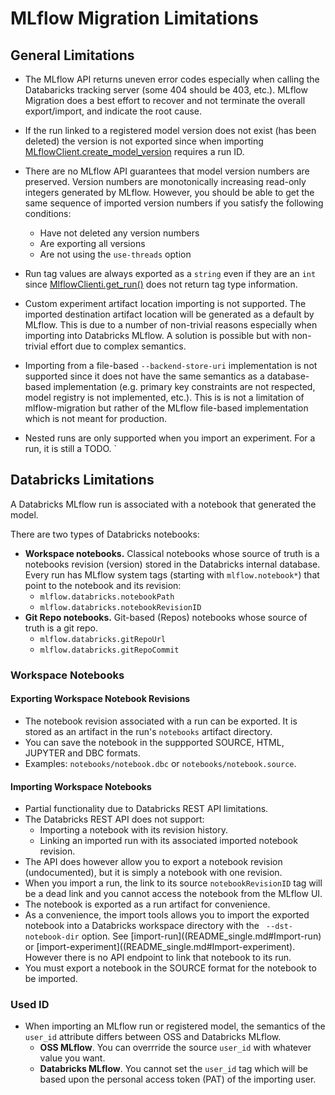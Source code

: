 # MLflow Migration Limitations


## General Limitations

* The MLflow API returns uneven error codes especially when calling the Databaricks tracking server (some 404 should be 403, etc.).
MLflow Migration does a best effort to recover and not terminate the overall export/import, and indicate the root cause.

* If the run linked to a registered model version does not exist (has been deleted) the version is not exported 
  since when importing [MLflowClient.create_model_version](https://mlflow.org/docs/latest/python_api/mlflow.client.html#mlflow.client.MlflowClient.create_model_version) requires a run ID.

* There are no MLflow API guarantees that model version numbers are preserved. 
Version numbers are monotonically increasing read-only integers generated by MLflow.
However, you should be able to get the same sequence of imported version numbers if you satisfy the following conditions:
  * Have not deleted any version numbers 
  * Are exporting all versions
  * Are not using the `use-threads` option

* Run tag values are always exported as a `string` even if they are an `int` since [MlflowClienti.get_run()](https://mlflow.org/docs/latest/python_api/mlflow.client.html#mlflow.client.MlflowClient.get_run)  does not return tag type information.

* Custom experiment artifact location importing is not supported.
The imported destination artifact location will be generated as a default by MLflow.
This is due to a number of non-trivial reasons especially when importing into Databricks MLflow.
A solution is possible but with non-trivial effort due to complex semantics.

* Importing from a file-based `--backend-store-uri` implementation is not supported since it does not have the same semantics as a database-based implementation (e.g. primary key constraints are not respected, model registry is not implemented, etc.).
This is is not a limitation of mlflow-migration but rather of the MLflow file-based implementation which is not meant for production.

* Nested runs are only supported when you import an experiment. For a run, it is still a TODO.
`

## Databricks Limitations

A Databricks MLflow run is associated with a notebook that generated the model.

There are two types of Databricks notebooks:
* **Workspace notebooks.** Classical notebooks whose source of truth is a notebooks revision (version) stored in the  Databricks internal database.
Every run has MLflow system tags (starting with `mlflow.notebook*`) that point to the notebook and its revision:
  * `mlflow.databricks.notebookPath`
  * `mlflow.databricks.notebookRevisionID`
* **Git Repo notebooks.** Git-based (Repos) notebooks whose source of truth is a git repo.
  * `mlflow.databricks.gitRepoUrl`
  * `mlflow.databricks.gitRepoCommit`

### Workspace Notebooks

#### Exporting Workspace Notebook Revisions
* The notebook revision associated with a run can be exported. It is stored as an artifact in the run's `notebooks` artifact directory.
*  You can save the notebook in the suppported SOURCE, HTML, JUPYTER and DBC formats. 
*  Examples: `notebooks/notebook.dbc` or `notebooks/notebook.source`.

#### Importing Workspace Notebooks

* Partial functionality due to Databricks REST API limitations.
* The Databricks REST API does not support:
  * Importing a notebook with its revision history.
  * Linking an imported run with its associated imported notebook revision.
* The API does however allow you to export a notebook revision (undocumented), but it is simply a notebook with one revision. 
* When you import a run, the link to its source `notebookRevisionID` tag will be a dead link and you cannot access the notebook from the MLflow UI.
* The notebook is exported as a run artifact for convenience.
* As a convenience, the import tools allows you to import the exported notebook into a Databricks workspace directory with the ` --dst-notebook-dir` option. See [import-run]((README_single.md#Import-run) or [import-experiment]((README_single.md#Import-experiment).
However there is no API endpoint to link that notebook to its run.
* You must export a notebook in the SOURCE format for the notebook to be imported.

### Used ID
* When importing an MLflow run or registered model, the semantics of the `user_id` attribute differs between OSS and Databricks MLflow.
  * **OSS MLflow**. You can overrride the source `user_id` with whatever value you want.
  * **Databricks MLflow**. You cannot set the `user_id` tag  which will be based upon the personal access token (PAT) of the importing user.
